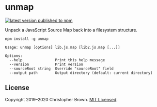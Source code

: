 # unmap

[![latest version published to npm](https://badge.fury.io/js/unmap.svg)](https://www.npmjs.com/package/unmap)

Unpack a JavaScript Source Map back into a filesystem structure.

```shell
npm install -g unmap
```

```console
Usage: unmap [options] lib.js.map [lib2.js.map [...]]

Options:
  --help               Print this help message
  --version            Print version
  --sourceRoot string  Override "sourceRoot" field
  --output path        Output directory (default: current directory)
```


## License

Copyright 2019–2020 Christopher Brown.
[MIT Licensed](https://chbrown.github.io/licenses/MIT/#2019-2020).
